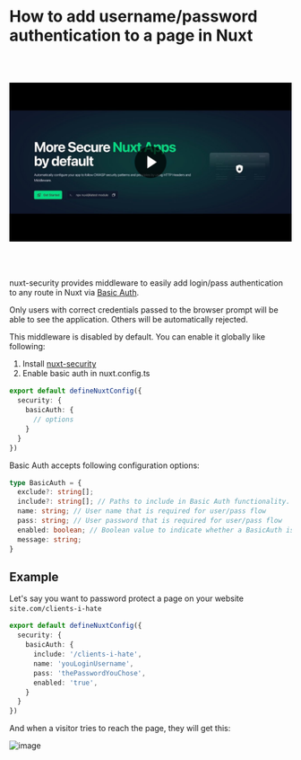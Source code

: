 # How to add username/password authentication to a page in Nuxt

<br><br>

<a href="https://www.youtube.com/watch?v=E5fou1hbApE" target="_blank">
<img src="https://raw.githubusercontent.com/devinschumacher/uploads/refs/heads/main/images/protecting-a-route-with-password-authentication-in-nuxt.jpg" width="700px">
</a>

<br><br>

nuxt-security provides middleware to easily add login/pass authentication to any route in Nuxt via [Basic Auth](https://nuxt-security.vercel.app/middleware/basic-auth).

Only users with correct credentials passed to the browser prompt will be able to see the application. Others will be automatically rejected.

This middleware is disabled by default. You can enable it globally like following:

1. Install [nuxt-security](https://nuxt-security.vercel.app/)
2. Enable basic auth in nuxt.config.ts
```ts
export default defineNuxtConfig({
  security: {
    basicAuth: {
      // options
    }
  }
})
```

Basic Auth accepts following configuration options:
```ts
type BasicAuth = {
  exclude?: string[];
  include?: string[]; // Paths to include in Basic Auth functionality.
  name: string; // User name that is required for user/pass flow
  pass: string; // User password that is required for user/pass flow
  enabled: boolean; // Boolean value to indicate whether a BasicAuth is enabled or not.
  message: string;
}
```

## Example

Let's say you want to password protect a page on your website `site.com/clients-i-hate`
```ts
export default defineNuxtConfig({
  security: {
    basicAuth: {
      include: '/clients-i-hate',
      name: 'youLoginUsername',
      pass: 'thePasswordYouChose',
      enabled: 'true',
    }
  }
})
```

And when a visitor tries to reach the page, they will get this: 

![image](https://github.com/user-attachments/assets/b1442ee8-408f-475a-8558-f170824c70ec)


